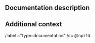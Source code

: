 
## Documentation description
<!--- Provide a general description of the issue -->


## Additional context
<!--- Add any other context or graphics (drag-and-drop an image) about the feature request here.-->


/label ~"type::documentation"
/cc @npz16

